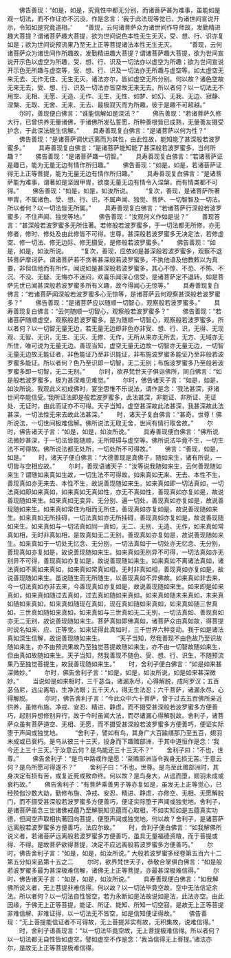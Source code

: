 <!-- { "loadSidebar": true } -->
　　佛告善现：“如是，如是，究竟性中都无分别，而诸菩萨甚为难事，虽能如是观一切法，而不作证亦不沉没，作是念言：‘我于此法现等觉已，为诸世间宣说开示，令知如是究竟道相。’
　　“善现，云何诸菩萨众为诸世间作导师故，发勤精进趣大菩提？谓诸菩萨趣大菩提，欲为世间说色本性无生无灭，受、想、行、识亦复如是；欲为世间说预流果乃至无上正等菩提诸法本性无生无灭。
　　“善现，云何诸菩萨众为诸世间作所趣故，发勤精进趣大菩提？谓诸菩萨趣大菩提，欲为世间宣说开示色以虚空为所趣，受、想、行、识及一切法亦以虚空为所趣；欲为世间宣说开示色无所趣与虚空等，受、想、行、识及一切法亦无所趣与虚空等。如太虚空无来无去、无作无住、无生无灭，诸法亦尔，皆如虚空无所分别。何以故？诸色空故无来无去，受、想、行、识及一切法亦皆空故无来无去。所以者何？以一切法无不用空、无相、无愿、无造、无作、无生、无性、如梦、如幻、无我、无边、寂静、涅槃、无取、无舍、无来、无去、最极寂灭而为所趣，彼于是趣不可超越。”
　　尔时，善现便白佛言：“谁能信解如是深法？”
　　佛告善现：“若诸菩萨久修大行，已曾供养无量诸佛，于诸佛所发弘誓愿，所种善根皆已成熟，无量善友摄受护念，于此深法能生信解。”
　　具寿善现复白佛言：“是诸菩萨以何为性？”
　　佛告善现：“是诸菩萨调伏远离而为其性，由此性故，能知能了甚深般若波罗蜜多。”
　　具寿善现复白佛言：“是诸菩萨能知能了甚深般若波罗蜜多，当何所趣？”
　　佛告善现：“是诸菩萨趣一切智。”
　　具寿善现复白佛言：“若诸菩萨证是趣已，能为无量无边有情作所归趣。”
　　佛告善现：“如是，如是，若诸菩萨证得无上正等菩提，能为无量无边有情作所归趣。”
　　具寿善现复白佛言：“是诸菩萨能为难事，谓著如是坚固甲胄，欲度无量无边有情令入涅槃，而有情类都不可得。”
　　佛告善现：“如是，如是，如汝所说。
　　“复次，善现，是诸菩萨所著甲胄，不属诸色、受、想、行、识，不属声闻、独觉、菩萨、一切智智及一切法。所以者何？以一切法皆无所属。”
　　具寿善现复白佛言：“若诸菩萨行深般若波罗蜜多，不住声闻、独觉等地。”
　　佛告善现：“汝观何义作如是说？”
　　善现答言：“甚深般若波罗蜜多无所住著。若修般若波罗蜜多，于一切法都无所修，亦无修者，修时、修处及由此修皆不可得。世尊，甚深般若波罗蜜多无决定法，若修虚空、修一切法、修无边际、修无摄受，是修般若波罗蜜多。”
　　佛告善现：“如是，如是，如汝所说。
　　“复次，善现，应依如是甚深般若波罗蜜多，观察不退转菩萨摩诃萨。谓诸菩萨若不贪著甚深般若波罗蜜多，不执他语及他教敕以为真要，非但信他而有所作，闻说如是甚深般若波罗蜜多，其心不惊、不恐、不怖、不沉、不没、无疑、无悔亦不迷闷，欢喜乐闻深心信受，是诸菩萨定不退转。如是菩萨先世已闻甚深般若波罗蜜多所有义趣，故今得闻心无惊等。”
　　具寿善现复白佛言：“若诸菩萨闻深般若波罗蜜多心无惊等，是诸菩萨云何观察甚深般若波罗蜜多？”
　　佛告善现：“是诸菩萨应以随顺一切智心，观察般若波罗蜜多。”
　　具寿善现复白佛言：“云何随顺一切智心，观察般若波罗蜜多？”
　　佛告善现：“若诸菩萨随顺虚空，观察般若波罗蜜多，是为随顺一切智心，观察般若波罗蜜多。所以者何？以一切智无量无边，若无量无边即非色亦非受、想、行、识，无得、无现观、无智、无识，无生、无灭、无修、无作，无所从来亦无所去，无方、无域亦无所住，唯可说为无量无边。善现当知，虚空无量无边故一切智亦无量无边，一切智无量无边故无能证者，非色能证乃至非识能证，非布施波罗蜜多能证乃至非般若波罗蜜多能证。所以者何？色乃至识即一切智，无二无别；布施波罗蜜多乃至般若波罗蜜多即一切智，无二无别。”
　　尔时，欲界梵世天子俱诣佛所，同白佛言：“如是般若波罗蜜多，极为甚深难见难觉。”
　　尔时，佛告诸天子言：“如是，如是，如汝所说。我观此义初成佛时，宴坐思惟不乐说法，谓作是念：‘我法甚深，非诸世间卒能信受。’我所证法即是般若波罗蜜多，此法甚深，非能证、非所证、无证处、无证时，由此而证亦不可得。天子当知，虚空甚深故此法甚深，我甚深故此法甚深，一切法性无来去故此法甚深。”
　　时，诸天子复白佛言：“甚奇，世尊！佛所说法，一切世间极难信解。佛所说法无取无舍，世间有情行取舍故。”
　　尔时，佛告诸天子言：“如是，如是，如汝所说。”
　　具寿善现便白佛言：“佛所说法微妙甚深，于一切法皆能随顺，无所障碍与虚空等。佛所说法毕竟不生，一切生法不可得故。佛所说法都无处所，一切处所不可得故。”
　　佛言：“善现，如是，如是。”
　　时，诸天子便白佛言：“大德善现是真佛子，随如来生，诸有所说，一切皆与空相应故。”
　　尔时，善现语诸天子：“汝等说我随如来生，云何善现随如来生？谓随如来真如生故，一切生法不可得故。如来真如无来、无去、本性不生，善现真如亦无来去、本性不生，故说善现随如来生。如来真如即一切法真如，一切法真如即如来真如，如来真如无真如性，亦无不真如性，善现真如亦复如是，故说善现随如来生。如来真如无变异、无分别、遍一切处，善现真如亦复如是，故说善现随如来生。如来真如常住为相而无所住，善现真如亦复如是，故说善现随如来生。如来真如无所挂碍，一切法真如亦无所挂碍，善现真如亦复如是，故说善现随如来生。如来真如与一切法真如同一真如，无二、无别、无造、无作，如来真如常真如相，无时非真如相，是故真如无二无别，善现真如亦复如是，故说善现随如来生。如来真如于一切处无忆念、无分别，一切法真如于一切处亦无忆念、无分别，善现真如亦复如是，故说善现随如来生。如来真如无别异不可得，一切法真如亦无别异不可得，善现真如亦复如是，故说善现随如来生。如来真如不离诸法真如，诸法真如不离如来真如，如来真如常真如相，无时非真如相，善现真如亦复如是，故说善现随如来生。虽说随生而无所随生，以善现真如不异佛故。如来真如非去来，今一切法真如亦非去来，今善现真如亦复如是，故说善现随如来生。如来即是如来真如，如来真如随过去真如，过去真如随如来真如，如来真如随未来真如，未来真如随如来真如，如来真如随现在真如，现在真如随如来真如，如来真如随三世真如，三世真如随如来真如，如来真如与三世真如无二无别，一切法真如、善现真如亦无二无别，故说善现随如来生。菩萨真如即佛真如，诸菩萨众由真如故，得菩提时说名如来、应、正等觉。如来证得此真如时，三千世界六种变动。我于如是诸法真如深生信解，故说善现随如来生。
　　“天子当知，然我善现不由色故乃至识故随如来生，亦不由预流果故乃至独觉菩提故随如来生，亦不由一切智故随如来生，但由真如故随如来生。天子当知，然我善现不随色、受、想、行、识生，不随预流果乃至独觉菩提生，故我善现随如来生。”
　　时，舍利子便白佛言：“如是如来甚深微妙。”
　　尔时，佛告舍利子言：“如是，如是，如汝所说，如是如来甚深微妙。”
　　当说如是如来相时，三千苾刍，诸漏永尽，心得解脱，成阿罗汉；五百苾刍尼，远尘离垢，生净法眼；五千天人，得无生法忍；六千菩萨，诸漏永尽，心得解脱。
　　尔时，佛告舍利子言：“今此众中六十菩萨，曾于过去五百佛所亲近供养，虽修布施、净戒、安忍、精进、静虑，而不摄受甚深般若波罗蜜多方便善巧，起别异想修别异行，故于今时虽闻大法，而尽诸漏心得解脱故。舍利子，诸菩萨众虽有菩萨道空、无相、无愿，而不摄受甚深般若波罗蜜多方便善巧，便证实际堕于声闻或独觉地。
　　“舍利子，譬如有鸟，其身广大百踰缮那乃至五百，翅羽未成或已衰朽。是鸟从彼三十三天，投身而下趣赡部洲，于其中道恒作是念：‘我今还上三十三天。’于汝意云何？是鸟能还三十三天不？”
　　舍利子曰：“不也，世尊。”
　　佛告舍利子：“是鸟中路或作是愿：‘至赡部洲当令我身无损无苦。’于意云何？是鸟所愿可得遂不？”
　　舍利子曰：“不也，世尊。是鸟至此赡部洲时，其身决定有损有苦，或复近死或致命终。何以故？是鸟身大，从远而堕，翅羽未成或衰朽故。”
　　佛告舍利子：“有菩萨乘善男子等亦复如是，虽发无上正等觉心，已经殑伽沙数大劫，勤修布施、净戒、安忍、精进、静虑，亦修空、无相、无愿解脱门，而不摄受甚深般若波罗蜜多方便善巧，便证实际堕于声闻或独觉地。舍利子，是诸菩萨虽念三世诸佛戒蕴乃至解脱知见蕴而心取相，不如实知如是五蕴真实功德，但闻空声取相执著回向菩提，便堕声闻或独觉地。何以故？舍利子，是诸菩萨远离般若波罗蜜多方便善巧，法应尔故。”
　　时，舍利子便白佛言：“如我解佛所说义者，若诸菩萨远离般若波罗蜜多方便善巧，虽具无量福德资粮，而于菩提或得、不得。是故菩萨欲得菩提，决定不应远离般若波罗蜜多方便善巧。”
　　尔时，佛告舍利子言：“如是，如是，如汝所说。”
大般若波罗蜜多经卷第五百六十二第五分如来品第十五之二
　　尔时，欲界梵世天子，恭敬合掌俱白佛言：“如是般若波罗蜜多最为甚深极难信解，诸佛无上正等菩提，亦最甚深极难信得。”
　　尔时，佛告诸天子言：“如是，如是，如汝所说。”
　　具寿善现便白佛言：“如我解佛所说义者，无上菩提非难信得。何以故？以一切法毕竟空故，空中无法信证余法。所以者何？以一切法自性皆空，若为永断如是法故说如是法，此法亦空。由此因缘，于佛无上正等菩提，能证、所证、能知、所知一切空寂，是故无上正等菩提非难信解、非难证得，以一切法无不皆空，如是信知便证得故。”
　　佛告善现：“无上菩提能信证者不可得故，无上菩提非实有故，无积集故，说难信得。”
　　时，舍利子语善现言：“以一切法毕竟空故，无上菩提极难信得。所以者何？以一切法都无自性皆如虚空。譬如虚空不作是念：‘我当信得无上菩提。’诸法亦尔，是故无上正等菩提极难信得。
